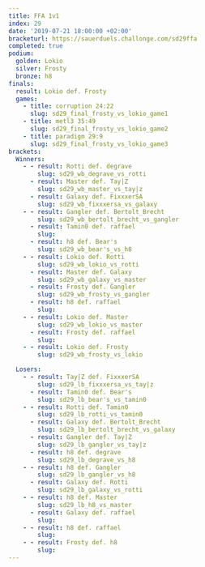```yaml
---
title: FFA 1v1
index: 29
date: '2019-07-21 18:00:00 +02:00'
bracketurl: https://sauerduels.challonge.com/sd29ffa
completed: true
podium:
  golden: Lokio
  silver: Frosty
  bronze: h8
finals:
  result: Lokio def. Frosty
  games:
    - title: corruption 24:22
      slug: sd29_final_frosty_vs_lokio_game1
    - title: metl3 35:49
      slug: sd29_final_frosty_vs_lokio_game2
    - title: paradigm 29:9
      slug: sd29_final_frosty_vs_lokio_game3
brackets:
  Winners:
    - - result: Rotti def. degrave
        slug: sd29_wb_degrave_vs_rotti
      - result: Master def. Tay|Z
        slug: sd29_wb_master_vs_tay|z
      - result: Galaxy def. FixxxerSA
        slug: sd29_wb_fixxxersa_vs_galaxy
    - - result: Gangler def. Bertolt_Brecht
        slug: sd29_wb_bertolt_brecht_vs_gangler
      - result: Tamin0 def. raffael
        slug: 
      - result: h8 def. Bear's
        slug: sd29_wb_bear's_vs_h8
    - - result: Lokio def. Rotti
        slug: sd29_wb_lokio_vs_rotti
      - result: Master def. Galaxy
        slug: sd29_wb_galaxy_vs_master
      - result: Frosty def. Gangler
        slug: sd29_wb_frosty_vs_gangler
      - result: h8 def. raffael
        slug: 
    - - result: Lokio def. Master
        slug: sd29_wb_lokio_vs_master
      - result: Frosty def. raffael
        slug: 
    - - result: Lokio def. Frosty
        slug: sd29_wb_frosty_vs_lokio

  Losers:
    - - result: Tay|Z def. FixxxerSA
        slug: sd29_lb_fixxxersa_vs_tay|z
      - result: Tamin0 def. Bear's
        slug: sd29_lb_bear's_vs_tamin0
    - - result: Rotti def. Tamin0
        slug: sd29_lb_rotti_vs_tamin0
      - result: Galaxy def. Bertolt_Brecht
        slug: sd29_lb_bertolt_brecht_vs_galaxy
      - result: Gangler def. Tay|Z
        slug: sd29_lb_gangler_vs_tay|z
      - result: h8 def. degrave
        slug: sd29_lb_degrave_vs_h8
    - - result: h8 def. Gangler
        slug: sd29_lb_gangler_vs_h8
      - result: Galaxy def. Rotti
        slug: sd29_lb_galaxy_vs_rotti
    - - result: h8 def. Master
        slug: sd29_lb_h8_vs_master
      - result: Galaxy def. raffael
        slug: 
    - - result: h8 def. raffael
        slug: 
    - - result: Frosty def. h8
        slug: 
---
```

